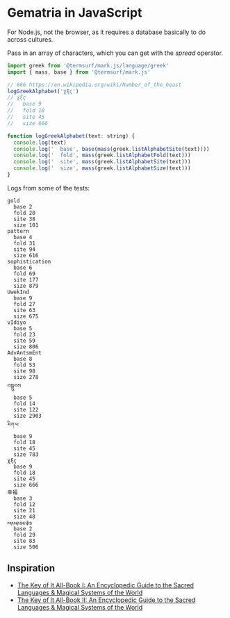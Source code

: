 
# Gematria in JavaScript

For Node.js, not the browser, as it requires a database basically to do across cultures.

Pass in an array of characters, which you can get with the _spread_ operator.

```js
import greek from '@termsurf/mark.js/language/greek'
import { mass, base } from '@termsurf/mark.js'

// 666 https://en.wikipedia.org/wiki/Number_of_the_beast
logGreekAlphabet('χξϛ')
// χξϛ
//   base 9
//   fold 18
//   site 45
//   size 666

function logGreekAlphabet(text: string) {
  console.log(text)
  console.log('  base', base(mass(greek.listAlphabetSite(text))))
  console.log('  fold', mass(greek.listAlphabetFold(text)))
  console.log('  site', mass(greek.listAlphabetSite(text)))
  console.log('  size', mass(greek.listAlphabetSize(text)))
}
```

Logs from some of the tests:

```
gold
  base 2
  fold 20
  site 38
  size 101
pattern
  base 4
  fold 31
  site 94
  size 616
sophistication
  base 6
  fold 69
  site 177
  size 879
UwekInd
  base 9
  fold 27
  site 63
  size 675
vIdiyo
  base 5
  fold 23
  site 59
  size 806
AdvAntsmEnt
  base 8
  fold 53
  site 98
  size 278
བསྒྲུབས
  base 5
  fold 14
  site 122
  size 2903
རིག་པ་
  base 9
  fold 18
  site 45
  size 783
χξϛ
  base 9
  fold 18
  site 45
  size 666
幸福
  base 3
  fold 12
  site 21
  size 48
𐌼𐌰𐌽𐌰𐍃𐌴𐌸𐍃
  base 2
  fold 29
  site 83
  size 506
```

## Inspiration

- [The Key of It All-Book I: An Encyclopedic Guide to the Sacred Languages & Magical Systems of the World](https://www.amazon.com/Key-All-Book-Encyclopedic-Languages-Llewellyns/dp/0875423183)
- [The Key of It All-Book II: An Encyclopedic Guide to the Sacred Languages & Magical Systems of the World](https://www.amazon.com/Key-All-Encyclopedic-Languages-Mysteries/dp/0875423795)
